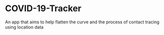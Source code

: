 # COVID-19-Tracker
An app that aims to help flatten the curve and the process of contact tracing using location data 

